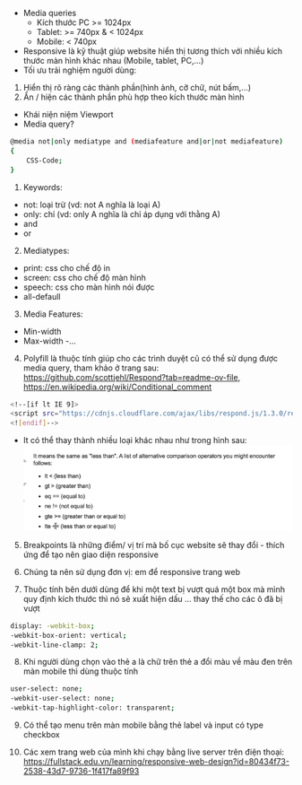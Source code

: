 - Media queries 
    + Kích thước PC >= 1024px
    + Tablet: >= 740px & < 1024px
    + Mobile: < 740px
- Responsive là kỹ thuật giúp website hiển thị tương thích với nhiều kích thước màn hình khác nhau (Mobile, tablet, PC,...)
- Tối ưu trải nghiệm người dùng:
1. Hiển thị rõ ràng các thành phần(hình ảnh, cỡ chữ, nút bấm,...)
2. Ẩn / hiện các thành phần phù hợp theo kích thước màn hình
- Khái niện niệm Viewport
- Media query?
```sh
@media not|only mediatype and (mediafeature and|or|not mediafeature)
{
    CSS-Code;
}
```
1. Keywords:
- not: loại trừ (vd: not A nghĩa là loại A)
- only: chỉ (vd: only A nghĩa là chỉ áp dụng với thằng A)
- and
- or

2. Mediatypes:
- print: css cho chế độ in
- screen: css cho chế độ màn hình
- speech: css cho màn hình nói được
- all-defaull

3. Media Features:
- Min-width
- Max-width
-...

4. Polyfill là thuộc tính giúp cho các trình duyệt cũ có thể sử dụng được media query, tham khảo ở trang sau: https://github.com/scottjehl/Respond?tab=readme-ov-file, https://en.wikipedia.org/wiki/Conditional_comment
```sh
<!--[if lt IE 9]>
<script src="https://cdnjs.cloudflare.com/ajax/libs/respond.js/1.3.0/respond.min.js" integrity="sha512-BWbLJlfp8hzXlxT6K5KLdxPVAj+4Zn2e4FVq5P7NSFH/mkAJ18UiZRQUD4anR3jyp0/WYkeZ0Zmq5EWWrDxneQ==" crossorigin="anonymous" referrerpolicy="no-referrer"></script>
<![endif]-->
```
- lt có thể thay thành nhiều loại khác nhau như trong hình sau:
![Alt text](type-other-lt.png)

5. Breakpoints là những điểm/ vị trí mà bố cục website sẽ thay đổi - thích ứng để tạo nên giao diện responsive

6. Chúng ta nên sử dụng đơn vị: em để responsive trang web 

7. Thuộc tính bên dưới dùng để khi một text bị vượt quá một box mà mình quy định kích thước thì nó sẽ xuất hiện dấu ... thay thế cho các ô đã bị vượt
```sh
display: -webkit-box; 
-webkit-box-orient: vertical;
-webkit-line-clamp: 2;
```

8. Khi người dùng chọn vào thẻ a là chữ trên thẻ a đổi màu về màu đen trên màn mobile thì dùng thuộc tính 
```sh
user-select: none;
-webkit-user-select: none;
-webkit-tap-highlight-color: transparent; 
```

9. Có thể tạo menu trên màn mobile bằng thẻ label và input có type checkbox

10. Các xem trang web của mình khi chạy bằng live server trên điện thoại: https://fullstack.edu.vn/learning/responsive-web-design?id=80434f73-2538-43d7-9736-1f417fa89f93
